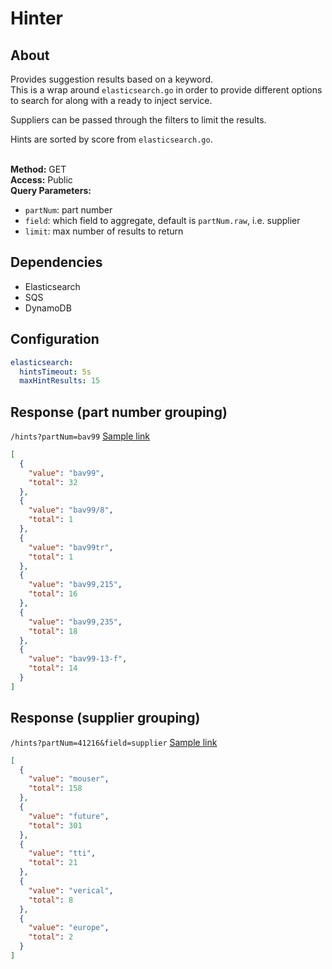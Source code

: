 # Hinter

## About

Provides suggestion results based on a keyword.<br/>
This is a wrap around `elasticsearch.go` in order to provide different options
to search for along with a ready to inject service.

Suppliers can be passed through the filters to limit the results.

Hints are sorted by score from `elasticsearch.go`.<br/><br/>

**Method:** GET<br>
**Access:** Public<br>
**Query Parameters:** <br>

- `partNum`: part number <br>
- `field`: which field to aggregate, default is `partNum.raw`, i.e. supplier <br>
- `limit`: max number of results to return

## Dependencies

- Elasticsearch
- SQS
- DynamoDB

## Configuration

```yaml
elasticsearch:
  hintsTimeout: 5s
  maxHintResults: 15
```

## Response (part number grouping)

`/hints?partNum=bav99`
[Sample link](https://parts.cpunto.com/hints?partNum=bav99)

```json
[
  {
    "value": "bav99",
    "total": 32
  },
  {
    "value": "bav99/8",
    "total": 1
  },
  {
    "value": "bav99tr",
    "total": 1
  },
  {
    "value": "bav99,215",
    "total": 16
  },
  {
    "value": "bav99,235",
    "total": 18
  },
  {
    "value": "bav99-13-f",
    "total": 14
  }
]
```

## Response (supplier grouping)

`/hints?partNum=41216&field=supplier`
[Sample link](https://parts.stg.nuvemex.com/hints?partNum=bav99&field=supplier)

```json
[
  {
    "value": "mouser",
    "total": 158
  },
  {
    "value": "future",
    "total": 301
  },
  {
    "value": "tti",
    "total": 21
  },
  {
    "value": "verical",
    "total": 8
  },
  {
    "value": "europe",
    "total": 2
  }
]
```

